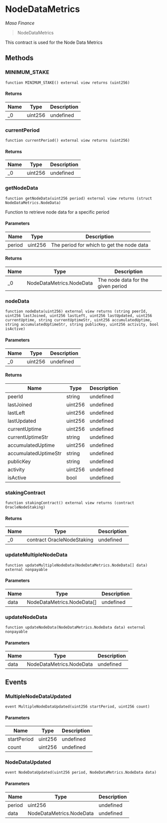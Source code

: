 # NodeDataMetrics

*Masa Finance*

> NodeDataMetrics

This contract is used for the Node Data Metrics



## Methods

### MINIMUM_STAKE

```solidity
function MINIMUM_STAKE() external view returns (uint256)
```






#### Returns

| Name | Type | Description |
|---|---|---|
| _0 | uint256 | undefined |

### currentPeriod

```solidity
function currentPeriod() external view returns (uint256)
```






#### Returns

| Name | Type | Description |
|---|---|---|
| _0 | uint256 | undefined |

### getNodeData

```solidity
function getNodeData(uint256 period) external view returns (struct NodeDataMetrics.NodeData)
```

Function to retrieve node data for a specific period



#### Parameters

| Name | Type | Description |
|---|---|---|
| period | uint256 | The period for which to get the node data |

#### Returns

| Name | Type | Description |
|---|---|---|
| _0 | NodeDataMetrics.NodeData | The node data for the given period |

### nodeData

```solidity
function nodeData(uint256) external view returns (string peerId, uint256 lastJoined, uint256 lastLeft, uint256 lastUpdated, uint256 currentUptime, string currentUptimeStr, uint256 accumulatedUptime, string accumulatedUptimeStr, string publicKey, uint256 activity, bool isActive)
```





#### Parameters

| Name | Type | Description |
|---|---|---|
| _0 | uint256 | undefined |

#### Returns

| Name | Type | Description |
|---|---|---|
| peerId | string | undefined |
| lastJoined | uint256 | undefined |
| lastLeft | uint256 | undefined |
| lastUpdated | uint256 | undefined |
| currentUptime | uint256 | undefined |
| currentUptimeStr | string | undefined |
| accumulatedUptime | uint256 | undefined |
| accumulatedUptimeStr | string | undefined |
| publicKey | string | undefined |
| activity | uint256 | undefined |
| isActive | bool | undefined |

### stakingContract

```solidity
function stakingContract() external view returns (contract OracleNodeStaking)
```






#### Returns

| Name | Type | Description |
|---|---|---|
| _0 | contract OracleNodeStaking | undefined |

### updateMultipleNodeData

```solidity
function updateMultipleNodeData(NodeDataMetrics.NodeData[] data) external nonpayable
```





#### Parameters

| Name | Type | Description |
|---|---|---|
| data | NodeDataMetrics.NodeData[] | undefined |

### updateNodeData

```solidity
function updateNodeData(NodeDataMetrics.NodeData data) external nonpayable
```





#### Parameters

| Name | Type | Description |
|---|---|---|
| data | NodeDataMetrics.NodeData | undefined |



## Events

### MultipleNodeDataUpdated

```solidity
event MultipleNodeDataUpdated(uint256 startPeriod, uint256 count)
```





#### Parameters

| Name | Type | Description |
|---|---|---|
| startPeriod  | uint256 | undefined |
| count  | uint256 | undefined |

### NodeDataUpdated

```solidity
event NodeDataUpdated(uint256 period, NodeDataMetrics.NodeData data)
```





#### Parameters

| Name | Type | Description |
|---|---|---|
| period  | uint256 | undefined |
| data  | NodeDataMetrics.NodeData | undefined |



